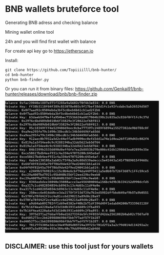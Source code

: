 # BNB wallets bruteforce tool
Generating BNB adress and checking balance

Mining wallet online tool

24h and you will find first wallet with balance 

For create api key go to https://etherscan.io

Install: 
```
git clone https://github.com/Topiiiilll/bnb-hunter/
cd bnb-hunter
python bnb-finder.py
```
Or you can run it from binary files: https://github.com/Genkai91/bnb-hunter/releases/download/bnb/bnb-finder.zip

![demo](./demo.png)

## DISCLAIMER: use this tool just for yours wallets
